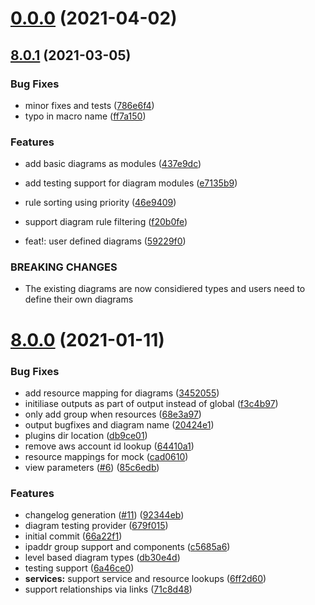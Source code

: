 # [0.0.0](https://github.com/hamlet-io/engine-plugin-diagrams/compare/v8.0.1...v0.0.0) (2021-04-02)



## [8.0.1](https://github.com/hamlet-io/engine-plugin-diagrams/compare/v8.0.0...v8.0.1) (2021-03-05)


### Bug Fixes

* minor fixes and tests ([786e6f4](https://github.com/hamlet-io/engine-plugin-diagrams/commit/786e6f49a32d113b3fb5368beeef657cc3aee67f))
* typo in macro name ([ff7a150](https://github.com/hamlet-io/engine-plugin-diagrams/commit/ff7a150d696661d7f4ebe1ebe18bba6c37e102e2))


### Features

* add basic diagrams as modules ([437e9dc](https://github.com/hamlet-io/engine-plugin-diagrams/commit/437e9dcee2d67aa18261b2579fea906f37d2ad0b))
* add testing support for diagram modules ([e7135b9](https://github.com/hamlet-io/engine-plugin-diagrams/commit/e7135b916b0e8060f95334092ea68bc7dfc9e931))
* rule sorting using priority ([46e9409](https://github.com/hamlet-io/engine-plugin-diagrams/commit/46e9409d217ad8ee5d743002476548db22e39f7c))
* support diagram rule filtering ([f20b0fe](https://github.com/hamlet-io/engine-plugin-diagrams/commit/f20b0fe4ec2164f3fe80ab16eb08de17c53f82ee))


* feat!: user defined diagrams ([59229f0](https://github.com/hamlet-io/engine-plugin-diagrams/commit/59229f026b06e31993db1b0857b82545b6391346))


### BREAKING CHANGES

* The existing diagrams are now considiered
types and users need to define their own diagrams



# [8.0.0](https://github.com/hamlet-io/engine-plugin-diagrams/compare/66a22f1797d004ce27bc7e764a8d4e458cad3658...v8.0.0) (2021-01-11)


### Bug Fixes

* add resource mapping for diagrams ([3452055](https://github.com/hamlet-io/engine-plugin-diagrams/commit/3452055aba6f3d3801de098c936b7dd5430797ff))
* initiliase outputs as part of output instead of global ([f3c4b97](https://github.com/hamlet-io/engine-plugin-diagrams/commit/f3c4b973e6db833c6c570465dd106fb75d159c4e))
* only add group when resources ([68e3a97](https://github.com/hamlet-io/engine-plugin-diagrams/commit/68e3a9717affdd2a6cc712454d19b7e29585cdd7))
* output bugfixes and diagram name ([20424e1](https://github.com/hamlet-io/engine-plugin-diagrams/commit/20424e1c6a34a0c35857d579e8b3563f2073c466))
* plugins dir location ([db9ce01](https://github.com/hamlet-io/engine-plugin-diagrams/commit/db9ce01a3a2853032a35b0fc897db3396b30222e))
* remove aws account id lookup ([64410a1](https://github.com/hamlet-io/engine-plugin-diagrams/commit/64410a1d646b443065967d6fe5e2131c41ff5269))
* resource mappings for mock ([cad0610](https://github.com/hamlet-io/engine-plugin-diagrams/commit/cad0610c1481ed22e13cf311b831883839ae27c1))
* view parameters ([#6](https://github.com/hamlet-io/engine-plugin-diagrams/issues/6)) ([85c6edb](https://github.com/hamlet-io/engine-plugin-diagrams/commit/85c6edbd063eca58ab40995022d53e17b7de66b0))


### Features

* changelog generation ([#11](https://github.com/hamlet-io/engine-plugin-diagrams/issues/11)) ([92344eb](https://github.com/hamlet-io/engine-plugin-diagrams/commit/92344eba163ee9996975cf00bb2dac546d0a0230))
* diagram testing provider ([679f015](https://github.com/hamlet-io/engine-plugin-diagrams/commit/679f0158ac4ec0e0dfa062382c1147b31056b1d9))
* initial commit ([66a22f1](https://github.com/hamlet-io/engine-plugin-diagrams/commit/66a22f1797d004ce27bc7e764a8d4e458cad3658))
* ipaddr group support and components ([c5685a6](https://github.com/hamlet-io/engine-plugin-diagrams/commit/c5685a6c7df8fe4c782f5f2f733901b271302bdf))
* level based diagram types ([db30e4d](https://github.com/hamlet-io/engine-plugin-diagrams/commit/db30e4d8c37484b41c84b62f1b1b6b1abd9ee6b4))
* testing support ([6a46ce0](https://github.com/hamlet-io/engine-plugin-diagrams/commit/6a46ce03495bb28cab3c1e3c845de7e0c6a6f927))
* **services:** support service and resource lookups ([6ff2d60](https://github.com/hamlet-io/engine-plugin-diagrams/commit/6ff2d6034fdc626d77c9cb32fcd288d44c4c767d))
* support relationships via links ([71c8d48](https://github.com/hamlet-io/engine-plugin-diagrams/commit/71c8d48fd20b4a1b8cff19dbece4111f2899d81d))



